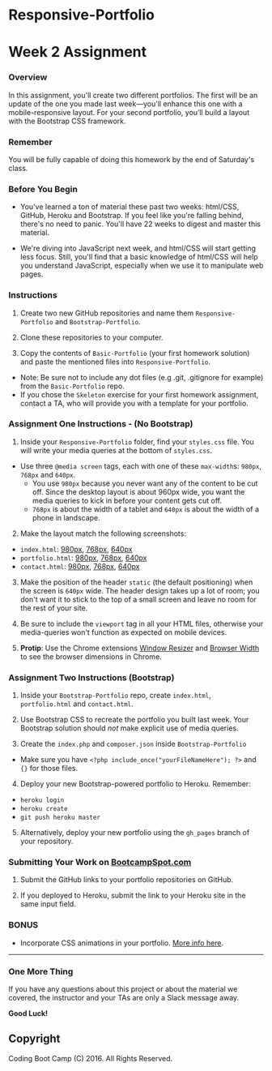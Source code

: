 # Responsive-Portfolio

# Week 2 Assignment

### Overview
In this assignment, you'll create two different portfolios. The first will be an update of the one you made last week&mdash;you'll enhance this one with a mobile-responsive layout. For your second portfolio, you’ll build a layout with the Bootstrap CSS framework.


### Remember

You will be fully capable of doing this homework by the end of Saturday's class.

### Before You Begin

* You've learned a ton of material these past two weeks: html/CSS, GitHub, Heroku and Bootstrap. If you feel like you're falling behind, there's no need to panic. You'll have 22 weeks to digest and master this material.

* We're diving into JavaScript next week, and html/CSS will start getting less focus. Still, you'll find that a basic knowledge of html/CSS will help you understand JavaScript, especially when we use it to manipulate web pages.


### Instructions

1. Create two new GitHub repositories and name them `Responsive-Portfolio` and `Bootstrap-Portfolio`.

2. Clone these repositories to your computer.

3. Copy the contents of `Basic-Portfolio` (your first homework solution) and paste the mentioned files into `Responsive-Portfolio`.
  * Note: Be sure not to include any dot files (e.g .git, .gitignore for example) from the `Basic-Portfolio` repo.
  * If you chose the `Skeleton` exercise for your first homework assignment, contact a TA, who will provide you with a template for your portfolio.


### Assignment One Instructions - (No Bootstrap)

1. Inside your `Responsive-Portfolio` folder, find your `styles.css` file. You will write your media queries at the bottom of `styles.css`.
  * Use three `@media screen` tags, each with one of these `max-width`s: `980px`, `768px` and `640px`.
    * You use `980px` because you never want any of the content to be cut off. Since the desktop layout is about 960px wide, you want the media queries to kick in before your content gets cut off.
    * `768px` is about the width of a tablet and `640px` is about the width of a phone in landscape.

2. Make the layout match the following screenshots:
  * `index.html`: [980px](Images/980-index.jpg), [768px](Images/768-index.jpg), [640px](Images/640-index.jpg)
  * `portfolio.html`: [980px](Images/980-portfolio.jpg), [768px](Images/768-portfolio.jpg), [640px](Images/640-portfolio.jpg)
  * `contact.html`: [980px](Images/980-contact.jpg), [768px](Images/768-contact.jpg), [640px](Images/640-contact.jpg)

3. Make the position of the header `static` (the default positioning) when the screen is `640px` wide. The header design takes up a lot of room; you don't want it to stick to the top of a small screen and leave no room for the rest of your site.

4. Be sure to include the `viewport` tag in all your HTML files, otherwise your media-queries won't function as expected on mobile devices.

5. **Protip**: Use the Chrome extensions [Window Resizer](https://chrome.google.com/webstore/detail/window-resizer/kkelicaakdanhinjdeammmilcgefonfh) and [Browser Width](https://chrome.google.com/webstore/detail/browser-width/mlnegepkjlccabakompdmbcmdieaideh) to see the browser dimensions in Chrome.

### Assignment Two Instructions (Bootstrap)

1. Inside your `Bootstrap-Portfolio` repo, create `index.html`, `portfolio.html` and `contact.html`.

2. Use Bootstrap CSS to recreate the portfolio you built last week. Your Bootstrap solution should *not* make explicit use of media queries.

3. Create the `index.php` and `composer.json` inside `Bootstrap-Portfolio`
  * Make sure you have `<?php include_once("yourFileNameHere"); ?>` and `{}` for those files.

4. Deploy your new Bootstrap-powered portfolio to Heroku. Remember:
  * `heroku login`
  * `heroku create`
  * `git push heroku master`

5. Alternatively, deploy your new portfolio using the `gh_pages` branch of your repository.

### Submitting Your Work on [BootcampSpot.com](http://bootcampspot.com/)

1. Submit the GitHub links to your portfolio repositories on GitHub.

2. If you deployed to Heroku, submit the link to your Heroku site in the same input field.


### BONUS

* Incorporate CSS animations in your portfolio. [More info here](http://www.w3schools.com/css/css3_animations.asp).

-------
### One More Thing
If you have any questions about this project or about the material we covered, the instructor and your TAs are only a Slack message away.

**Good Luck!**

## Copyright
Coding Boot Camp (C) 2016. All Rights Reserved.

